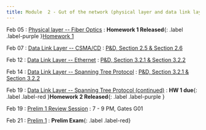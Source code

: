 ```yaml
---
title: Module  2 - Gut of the network (physical layer and data link layer)
---
```


Feb 05
: [Physical layer -- Fiber Optics](https://canvas.cornell.edu/files/9895115/download?download_frd=1)
  : **Homework 1 Released**{: .label .label-purple }[Homework 1](https://canvas.cornell.edu/files/9902711/download?download_frd=1)


Feb 07
: [Data Link Layer -- CSMA/CD]()
  : [P&D, Section 2.5 & Section 2.6]()


Feb 12
: [Data Link Layer -- Ethernet]()
  : [P&D, Section 3.2.1 & Section 3.2.2	]()


Feb 14
: [Data Link Layer -- Spanning Tree Protocol]()
  : [P&D, Section 3.2.1 & Section 3.2.2	]()


Feb 19
: [Data Link Layer -- Spanning Tree Protocol (continued)]()
  : **HW 1 due**{: .label .label-red }**Homework 2 Released**{: .label .label-purple }[]()

Feb 19
: [Prelim 1 Review Session]()
  : 7 - 9 PM, Gates G01

Feb 21
: [Prelim 1]()
  : **Prelim Exam**{: .label .label-red}[]()


